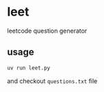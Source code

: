 # leet

leetcode question generator

## usage
```bash
uv run leet.py
```

and checkout `questions.txt` file